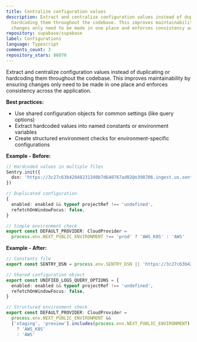 ```yaml
---
title: Centralize configuration values
description: Extract and centralize configuration values instead of duplicating or
  hardcoding them throughout the codebase. This improves maintainability by ensuring
  changes only need to be made in one place and enforces consistency across the application.
repository: supabase/supabase
label: Configurations
language: Typescript
comments_count: 3
repository_stars: 86070
---
```


Extract and centralize configuration values instead of duplicating or hardcoding them throughout the codebase. This improves maintainability by ensuring changes only need to be made in one place and enforces consistency across the application.

**Best practices:**
- Use shared configuration objects for common settings (like query options)
- Extract hardcoded values into named constants or environment variables
- Create structured environment checks for environment-specific configurations

**Example - Before:**
```typescript
// Hardcoded values in multiple files
Sentry.init({
  dsn: 'https://3c27c63b42048231340b7d640767ad02@o398706.ingest.us.sentry.io/4508132895096832',
})

// Duplicated configuration
{
  enabled: enabled && typeof projectRef !== 'undefined',
  refetchOnWindowFocus: false,
}

// Simple environment check
export const DEFAULT_PROVIDER: CloudProvider =
  process.env.NEXT_PUBLIC_ENVIRONMENT !== 'prod' ? 'AWS_K8S' : 'AWS'
```

**Example - After:**
```typescript
// Constants file
export const SENTRY_DSN = process.env.SENTRY_DSN || 'https://3c27c63b42048231340b7d640767ad02@o398706.ingest.us.sentry.io/4508132895096832'

// Shared configuration object
export const UNIFIED_LOGS_QUERY_OPTIONS = {
  enabled: enabled && typeof projectRef !== 'undefined',
  refetchOnWindowFocus: false,
}

// Structured environment check
export const DEFAULT_PROVIDER: CloudProvider =
  process.env.NEXT_PUBLIC_ENVIRONMENT &&
  ['staging', 'preview'].includes(process.env.NEXT_PUBLIC_ENVIRONMENT)
    ? 'AWS_K8S'
    : 'AWS'
```